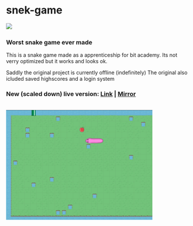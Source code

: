 # snek-game
<a><img src='https://img.shields.io/tokei/lines/github/MrPotato-04/snek-game?style=plastic'></a>
<br>
### Worst snake game ever made
<p>
  This is a snake game made as a apprenticeship for bit academy.
  Its not verry optimized but it works and looks ok.
  
  Saddly the original project is currently offline (indefinitely)
  The original also icluded saved highscores and a login system
</p>

### New (scaled down) live version: <a href='https://snek-on-crack.mrpotato-04.nl/'>Link</a> | <a href='https://mrpotato-04.github.io/snek-game/'>Mirror</a>
<br>
<a><img src='/snake-game.jpg' width="400"></a>
